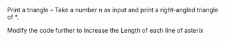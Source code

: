 Print a triangle – Take a number n as input and print a right-angled triangle of *.

Modify the code further to Increase the Length of each line of asterix

